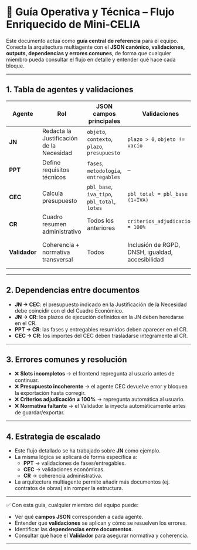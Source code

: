 # 📑 Guía Operativa y Técnica – Flujo Enriquecido de Mini-CELIA

Este documento actúa como **guía central de referencia** para el equipo.  
Conecta la arquitectura multiagente con el **JSON canónico, validaciones, outputs, dependencias y errores comunes**, de forma que cualquier miembro pueda consultar el flujo en detalle y entender qué hace cada bloque.

---

## 1. Tabla de agentes y validaciones

| Agente        | Rol                                         | JSON campos principales                          | Validaciones                                       | Output                        | Posibles errores                          |
|---------------|---------------------------------------------|-------------------------------------------------|---------------------------------------------------|--------------------------------|-------------------------------------------|
| **JN**        | Redacta la Justificación de la Necesidad    | `objeto`, `contexto`, `plazo`, `presupuesto`    | `plazo > 0`, `objeto != vacío`                    | JSON JN + narrativa            | Slots incompletos → repregunta al usuario |
| **PPT**       | Define requisitos técnicos                  | `fases`, `metodología`, `entregables`           | –                                                 | JSON PPT                       | Entregables vacíos → warning              |
| **CEC**       | Calcula presupuesto                         | `pbl_base`, `iva_tipo`, `pbl_total`, `lotes`    | `pbl_total = pbl_base * (1+IVA)`                  | JSON CEC                       | Incoherencia presupuestaria → error       |
| **CR**        | Cuadro resumen administrativo               | Todos los anteriores                            | `criterios_adjudicacion = 100%`                   | JSON CR                        | Criterios ≠ 100% → repregunta             |
| **Validador** | Coherencia + normativa transversal          | Todos                                           | Inclusión de RGPD, DNSH, igualdad, accesibilidad  | Expediente validado y completo | Normativa faltante → auto-inyección       |

---

## 2. Dependencias entre documentos

- **JN → CEC**: el presupuesto indicado en la Justificación de la Necesidad debe coincidir con el del Cuadro Económico.  
- **JN → CR**: los plazos de ejecución definidos en la JN deben heredarse en el CR.  
- **PPT → CR**: las fases y entregables resumidos deben aparecer en el CR.  
- **CEC → CR**: los importes del CEC deben trasladarse íntegramente al CR.  

---

## 3. Errores comunes y resolución

- ❌ **Slots incompletos** → el frontend repregunta al usuario antes de continuar.  
- ❌ **Presupuesto incoherente** → el agente CEC devuelve error y bloquea la exportación hasta corregir.  
- ❌ **Criterios adjudicación ≠ 100%** → repregunta automática al usuario.  
- ❌ **Normativa faltante** → el Validador la inyecta automáticamente antes de guardar/exportar.  

---

## 4. Estrategia de escalado

- Este flujo detallado se ha trabajado sobre **JN** como ejemplo.  
- La misma lógica se aplicará de forma específica a:  
  - **PPT** → validaciones de fases/entregables.  
  - **CEC** → validaciones económicas.  
  - **CR** → coherencia administrativa.  
- La arquitectura multiagente permite añadir más documentos (ej. contratos de obras) sin romper la estructura.  

---

✅ Con esta guía, cualquier miembro del equipo puede:  
- Ver qué **campos JSON** corresponden a cada agente.  
- Entender qué **validaciones** se aplican y cómo se resuelven los errores.  
- Identificar las **dependencias entre documentos**.  
- Consultar qué hace el **Validador** para asegurar normativa y coherencia.  

---

